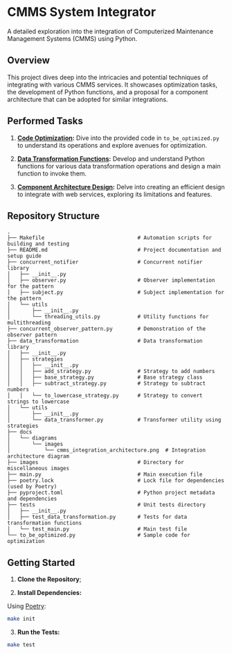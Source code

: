 # CMMS System Integrator

A detailed exploration into the integration of Computerized Maintenance Management Systems (CMMS) using Python.

## Overview

This project dives deep into the intricacies and potential techniques of integrating with various CMMS services. It showcases optimization tasks, the development of Python functions, and a proposal for a component architecture that can be adopted for similar integrations.

## Performed Tasks

1. **[Code Optimization](./docs/code_optimization.md):** Dive into the provided code in `to_be_optimized.py` to understand its operations and explore avenues for optimization.

2. **[Data Transformation Functions](./docs/data_transformation_functions.md):** Develop and understand Python functions for various data transformation operations and design a main function to invoke them.

3. **[Component Architecture Design](./docs/component_architecture_design.md):** Delve into creating an efficient design to integrate with web services, exploring its limitations and features.


## Repository Structure

```
.
├── Makefile                              # Automation scripts for building and testing
├── README.md                             # Project documentation and setup guide
├── concurrent_notifier                   # Concurrent notifier library
│   ├── __init__.py
│   ├── observer.py                       # Observer implementation for the pattern
│   ├── subject.py                        # Subject implementation for the pattern
│   └── utils
│       ├── __init__.py
│       └── threading_utils.py            # Utility functions for multithreading
├── concurrent_observer_pattern.py        # Demonstration of the observer pattern
├── data_transformation                   # Data transformation library
│   ├── __init__.py
│   ├── strategies
│   │   ├── __init__.py
│   │   ├── add_strategy.py               # Strategy to add numbers
│   │   ├── base_strategy.py              # Base strategy class
│   │   ├── subtract_strategy.py          # Strategy to subtract numbers
│   │   └── to_lowercase_strategy.py      # Strategy to convert strings to lowercase
│   └── utils
│       ├── __init__.py
│       └── data_transformer.py           # Transformer utility using strategies
├── docs
│   └── diagrams
│       └── images
│           └── cmms_integration_architecture.png  # Integration architecture diagram
├── images                                # Directory for miscellaneous images
├── main.py                               # Main execution file
├── poetry.lock                           # Lock file for dependencies (used by Poetry)
├── pyproject.toml                        # Python project metadata and dependencies
├── tests                                 # Unit tests directory
│   ├── __init__.py
│   ├── test_data_transformation.py       # Tests for data transformation functions
│   └── test_main.py                      # Main test file
└── to_be_optimized.py                    # Sample code for optimization
```

## Getting Started

1. **Clone the Repository**;

2. **Install Dependencies:**

Using [Poetry](https://python-poetry.org/):

```bash
make init
```

3. **Run the Tests:**

```bash
make test
```

